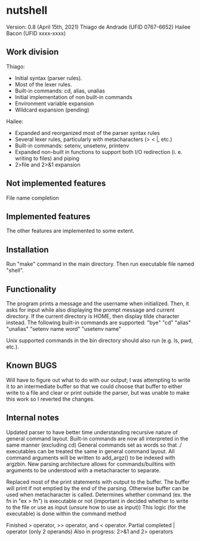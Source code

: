 # nutshell
Version: 0.8 (April 15th, 2021)
Thiago de Andrade (UFID 0767-6652)
Hailee Bacon (UFID xxxx-xxxx)

## Work division ##
Thiago: 
- Initial syntax (parser rules).
- Most of the lexer rules.
- Built-in commands: cd, alias, unalias
- Initial implementation of non built-in commands
- Environment variable expansion
- Wildcard expansion (pending)

Hailee:
- Expanded and reorganized most of the parser syntax rules
- Several lexer rules, particularly with metacharacters (> < |, etc.)
- Built-in commands: setenv, unsetenv, printenv
- Expanded non-built in functions to support both I/O redirection (i. e. writing to files) and piping
-  2>file and 2>&1 expansion

## Not implemented features ##
File name completion

## Implemented features ##
The other features are implemented to some extent.

## Installation ##
Run "make" command in the main directory. Then run executable file named "shell".

## Functionality ##
The program prints a message and the username when initialized. Then, it asks for input while also displaying the prompt message and current directory. 
If the current directory is HOME, then display tilde character instead. 
The following built-in commands are supported:
"bye"
"cd"
"alias"
"unalias"
"setenv name word"
"usetenv name"

Unix supported commands in the bin directory should also run (e.g. ls, pwd, etc.).

## Known BUGS ##
Will have to figure out what to do with our output; I was attempting to write it to an intermediate buffer so that we could choose that buffer to either write to a file and clear or print outside the parser, but was unable to make this work so I reverted the changes. 

## Internal notes ##
Updated parser to have better time understanding recursive nature of general command layout.
Built-in commands are now all interpreted in the same manner (excluding cd)
General commands set as words so that ./ executables can be treated the same in general command layout.
  All command arguments will be written to add_argz() to be indexed with argzbin.
New parsing architecture allows for commands/builtins with arguments to be understood with a metacharacter to separate.

Replaced most of the print statements with output to the buffer. The buffer will print if not emptied by the end of the parsing.
Otherwise buffer can be used when metacharacter is called.
Determines whether command (ex. the fn in "ex > fn") is executable or not (important in decided whether to write to the file or use as input (unsure how to use as input))
This logic (for the executable) is done within the command method

Finished > operator, >> operator, and < operator. Partial completed | operator (only 2 operands)
Also in progress: 2>&1 and 2> operators
